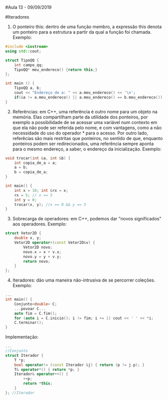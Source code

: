 #Aula 13 - 09/09/2019

#Iteradores

1. O ponteiro this: dentro de uma função membro, a expressão this denota um ponteiro para a estrutura a partir da qual a função foi chamada. Exemplo:

```cpp
#include <iostream>
using std::cout;

struct TipoQQ {
    int campo_qq;
    TipoQQ* meu_endereco() {return this;}
};

int main () {
    TipoQQ a, b;
    cout << "Endereço de a: " << a.meu_endereco() << '\n';
    if(&a != a.meu_endereco() || a.meu_endereco() == b.meu_endereco()) cout << "Absurdo!\n";
}
```

2. Referências: em C++, uma referência é outro nome para um objeto na memória. Elas compartilham parte da utilidade dos ponteiros, por exemplo a possibilidade de se acessar uma variável num contexto em que ela não pode ser referida pelo nome, e com vantagens, como a não necessidade do uso do operador * para o acesso. Por outro lado, referêcias são mais restritas que ponteiros, no sentido de que, enquanto ponteiros podem ser redirecionados, uma referência sempre aponta para o mesmo endereço, a saber, o endereço da inicialização. Exemplo:

```cpp
void trocar(int &a, int &b) {
    int copia_de_a = a;
    a = b;
    b = copia_de_a;
}

int main() {
    int x = 10; int &rx = x;
    rx = 5; // x == 5
    int y = 0;
    trocar(x, y); //x == 0 && y == 5
}
```

3. Sobrecarga de operadores: em C++, podemos dar "novos significados" aos operadores. Exemplo:

```cpp
struct Vetor2D {
    double x, y;
    Vetor2D operator+(const Vetor2D&v) {
        Vetor2D novo;
        novo.x = x + v.x;
        novo.y = y + v.y;
        return novo;
    }
};
```

4. Iteradores: dão uma maneira não-intrusiva de se percorrer coleções. Exemplo:

```cpp
...
int main() {
    Conjunto<double> C;
    ...povoar C...
    auto fim = C.fim();
    for (auto i = C.inicio(); i != fim; i += 1) cout << ' ' << *i;
    C.terminar();
}
```

Implementação:

```cpp
...
//Conjunto
struct Iterador {
    T *p;
    bool operator!= (const Iterador &j) { return (p != j.p); }
    T& operator*() { return *p; }
    Iterador& operator++() {
        ++p;
        return *this;
    }
}; //Iterador
```
